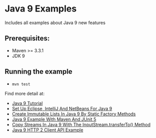 # Java 9 Examples
Includes all examples about Java 9 new features


## Prerequisites:
* Maven >= 3.3.1
* JDK 9

## Running the example
* `mvn test`

Find more detail at: 
* [Java 9 Tutorial](https://howtoprogram.xyz/java-9-tutorial/)
* [Set Up Eclipse, IntelliJ And NetBeans For Java 9](https://howtoprogram.xyz/2017/09/24/set-up-eclipse-intellij-and-netbeans-for-java-9/)
* [Create Immutable Lists In Java 9 By Static Factory Methods](https://howtoprogram.xyz/2017/09/24/java-9-create-immutable-lists-static-factory-method/)
* [Java 9 Example With Maven And JUnit 5](https://howtoprogram.xyz/2017/09/23/java-9-maven-junit-5-example/)
* [Copy Streams In Java 9 With The InputStream.transferTo() Method](https://howtoprogram.xyz/2017/10/01/java-9-inputstream-transferto-copy-streams/)
* [Java 9 HTTP 2 Client API Example](https://howtoprogram.xyz/2017/10/19/java-9-http-2-client-api-example/)